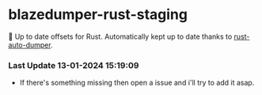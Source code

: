 # blazedumper-rust-staging

🚀 Up to date offsets for Rust. Automatically kept up to date thanks to [rust-auto-dumper](https://github.com/Akandesh/rust-auto-dumper).


### Last Update 13-01-2024 15:19:09
- If there's something missing then open a issue and i'll try to add it asap.